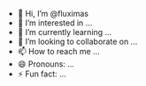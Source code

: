 - 👋 Hi, I’m @fluximas
- 👀 I’m interested in ...
- 🌱 I’m currently learning ...
- 💞️ I’m looking to collaborate on ...
- 📫 How to reach me ...
- 😄 Pronouns: ...
- ⚡ Fun fact: ...

<!---
fluximas/fluximas is a ✨ special ✨ repository because its `README.md` (this file) appears on your GitHub profile.
You can click the Preview link to take a look at your changes.
--->
